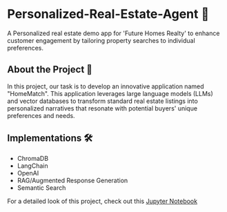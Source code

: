 # Personalized-Real-Estate-Agent 🏡

A Personalized real estate demo app for 'Future Homes Realty' to enhance customer engagement by tailoring property searches to individual preferences.

## About the Project 📄

In this project, our task is to develop an innovative application named "HomeMatch". This application leverages large language models (LLMs) and vector databases to transform standard real estate listings into personalized narratives that resonate with potential buyers' unique preferences and needs.

## Implementations 🛠️

- ChromaDB
- LangChain
- OpenAI
- RAG/Augmented Response Generation
- Semantic Search

For a detailed look of this project, check out this [Jupyter Notebook](https://nbviewer.org/github/DrRuin/Personalized-Real-Estate-Agent/blob/main/HomeMatch.ipynb)
